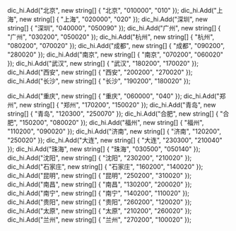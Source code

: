 dic_hi.Add("北京", new string[] { "北京", "010000", "010" });
dic_hi.Add("上海", new string[] { "上海", "020000", "020" });
dic_hi.Add("深圳", new string[] { "深圳", "040000", "050090" });
dic_hi.Add("广州", new string[] { "广州", "030200", "050020" });
dic_hi.Add("杭州", new string[] { "杭州", "080200", "070020" });
dic_hi.Add("成都", new string[] { "成都", "090200", "280020" });
dic_hi.Add("南京", new string[] { "南京", "070200", "060020" });
dic_hi.Add("武汉", new string[] { "武汉", "180200", "170020" });
dic_hi.Add("西安", new string[] { "西安", "200200", "270020" });
dic_hi.Add("长沙", new string[] { "长沙", "190200", "180020" });
             
dic_hi.Add("重庆", new string[] { "重庆", "060000", "040" });
dic_hi.Add("郑州", new string[] { "郑州", "170200", "150020" });
dic_hi.Add("青岛", new string[] { "青岛", "120300", "250070" });
dic_hi.Add("合肥", new string[] { "合肥", "150200", "080020" });
dic_hi.Add("福州", new string[] { "福州", "110200", "090020" });
dic_hi.Add("济南", new string[] { "济南", "120200", "250020" });
dic_hi.Add("大连", new string[] { "大连", "230300", "210040" });
dic_hi.Add("珠海", new string[] { "珠海", "030500", "050140" });
dic_hi.Add("沈阳", new string[] { "沈阳", "230200", "210020" });
dic_hi.Add("石家庄", new string[] { "石家庄", "160200", "140020" });
dic_hi.Add("昆明", new string[] { "昆明", "250200", "310020" });
dic_hi.Add("南昌", new string[] { "南昌", "130200", "200020" });
dic_hi.Add("南宁", new string[] { "南宁", "140200", "110020" });
dic_hi.Add("贵阳", new string[] { "贵阳", "260200", "120020" });
dic_hi.Add("太原", new string[] { "太原", "210200", "260020" });
dic_hi.Add("兰州", new string[] { "兰州", "270200", "100020" });